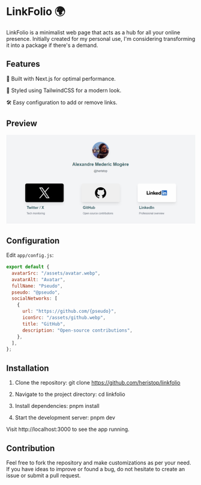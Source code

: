 # LinkFolio 🌍

LinkFolio is a minimalist web page that acts as a hub for all your online presence. Initially created for my personal use, I'm considering transforming it into a package if there's a demand.

## Features

🚀 Built with Next.js for optimal performance.

💅 Styled using TailwindCSS for a modern look.

🛠️ Easy configuration to add or remove links.

## Preview

![Preview](/docs/preview.png)

## Configuration

Edit `app/config.js`:

```js
export default {
  avatarSrc: "/assets/avatar.webp",
  avatarAlt: "Avatar",
  fullName: "Pseudo",
  pseudo: "@pseudo",
  socialNetworks: [
    {
      url: "https://github.com/{pseudo}",
      iconSrc: "/assets/github.webp",
      title: "GitHub",
      description: "Open-source contributions",
    },
  ],
};
```

## Installation

1. Clone the repository: git clone https://github.com/heristop/linkfolio

2. Navigate to the project directory: cd linkfolio

3. Install dependencies: pnpm install

4. Start the development server: pnpm dev

Visit http://localhost:3000 to see the app running.

## Contribution

Feel free to fork the repository and make customizations as per your need. If you have ideas to improve or found a bug, do not hesitate to create an issue or submit a pull request.
